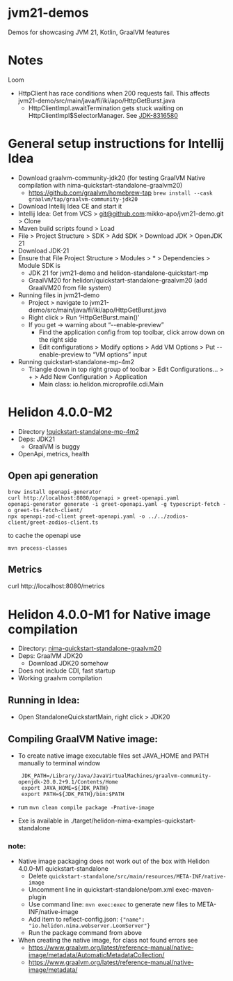 # jvm21-demos
Demos for showcasing JVM 21, Kotlin, GraalVM features

# Notes
Loom
* HttpClient has race conditions when 200 requests fail. This affects jvm21-demo/src/main/java/fi/iki/apo/HttpGetBurst.java
  * HttpClientImpl.awaitTermination gets stuck waiting on HttpClientImpl$SelectorManager. See  [JDK-8316580](https://bugs.java.com/bugdatabase/view_bug?bug_id=JDK-8316580)

# General setup instructions for Intellij Idea

* Download graalvm-community-jdk20 (for testing GraalVM Native compilation with nima-quickstart-standalone-graalvm20)
  * https://github.com/graalvm/homebrew-tap `brew install --cask graalvm/tap/graalvm-community-jdk20`
* Download Intellij Idea CE and start it
* Intellij Idea: Get from VCS > git@github.com:mikko-apo/jvm21-demo.git > Clone
* Maven build scripts found > Load
* File > Project Structure > SDK > Add SDK > Download JDK > OpenJDK 21
* Download JDK-21
* Ensure that File Project Structure > Modules > * > Dependencies > Module SDK is 
  * JDK 21 for jvm21-demo and helidon-standalone-quickstart-mp
  * GraalVM20 for helidon/quickstart-standalone-graalvm20 (add GraalVM20 from file system)
* Running files in jvm21-demo
  * Project > navigate to jvm21-demo/src/main/java/fi/iki/apo/HttpGetBurst.java
  * Right click > Run ‘HttpGetBurst.main()’
  * If you get -> warning about “--enable-preview”
     * Find the application config from top toolbar, click arrow down on the right side
     * Edit configurations > Modify options > Add VM Options > Put --enable-preview to “VM options” input
* Running quickstart-standalone-mp-4m2
  * Triangle down in top right group of toolbar > Edit Configurations... > + > Add New Configuration > Application
    * Main class: io.helidon.microprofile.cdi.Main

# Helidon 4.0.0-M2

* Directory [!quickstart-standalone-mp-4m2](helidon%2Fquickstart-standalone-mp-4m2)
* Deps: JDK21
  *  GraalVM is buggy
* OpenApi, metrics, health

## Open api generation

```
brew install openapi-generator
curl http://localhost:8080/openapi > greet-openapi.yaml
openapi-generator generate -i greet-openapi.yaml -g typescript-fetch -o greet-ts-fetch-client/
npx openapi-zod-client greet-openapi.yaml -o ../../zodios-client/greet-zodios-client.ts
```

to cache the openapi use

```
mvn process-classes 
```

## Metrics

curl http://localhost:8080/metrics


# Helidon 4.0.0-M1 for Native image compilation

* Directory: [nima-quickstart-standalone-graalvm20](helidon%2Fquickstart-standalone-graalvm20) 
* Deps: GraalVM JDK20
    * Download JDK20 somehow
* Does not include CDI, fast startup
* Working graalvm compilation

## Running in Idea:

* Open StandaloneQuickstartMain, right click >  JDK20

## Compiling GraalVM Native image:

* To create native image executable files set JAVA_HOME and PATH manually to terminal window

       JDK_PATH=/Library/Java/JavaVirtualMachines/graalvm-community-openjdk-20.0.2+9.1/Contents/Home
       export JAVA_HOME=${JDK_PATH}
       export PATH=${JDK_PATH}/bin:$PATH
* run `mvn clean compile package -Pnative-image`
* Exe is available in ./target/helidon-nima-examples-quickstart-standalone

### note:
* Native image packaging does not work out of the box with Helidon 4.0.0-M1 quickstart-standalone
  * Delete `quickstart-standalone/src/main/resources/META-INF/native-image`
  * Uncomment line in quickstart-standalone/pom.xml exec-maven-plugin
  * Use command line: `mvn exec:exec` to generate new files to META-INF/native-image
  * Add item to reflect-config.json: `{"name": "io.helidon.nima.webserver.LoomServer"}`
  * Run the package command from above
* When creating the native image, for class not found errors see
  * https://www.graalvm.org/latest/reference-manual/native-image/metadata/AutomaticMetadataCollection/
  * https://www.graalvm.org/latest/reference-manual/native-image/metadata/
